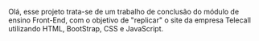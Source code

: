 Olá, esse projeto trata-se de um trabalho de  conclusão do módulo de ensino Front-End, com o objetivo de "replicar" o site da empresa Telecall utilizando HTML, BootStrap, CSS e JavaScript.
